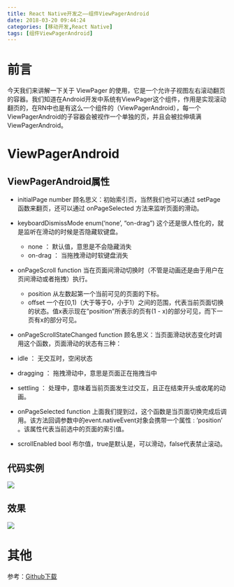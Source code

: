 ```yaml
---
title: React Native开发之——组件ViewPagerAndroid
date: 2018-03-20 09:44:24
categories: [移动开发,React Native]
tags: [组件ViewPagerAndroid]
---
```

# 前言 
今天我们来讲解一下关于 ViewPager 的使用，它是一个允许子视图左右滚动翻页的容器。我们知道在Android开发中系统有ViewPager这个组件，作用是实现滚动翻页的，在RN中也是有这么一个组件的（ViewPagerAndroid），每一个ViewPagerAndroid的子容器会被视作一个单独的页，并且会被拉伸填满ViewPagerAndroid。  

<!--more-->  

# ViewPagerAndroid
## ViewPagerAndroid属性

- initialPage number 顾名思义：初始索引页，当然我们也可以通过 setPage 函数来翻页，还可以通过 onPageSelected 方法来监听页面的滑动。
- keyboardDismissMode enum(‘none’, “on-drag”) 这个还是很人性化的，就是监听在滑动的时候是否隐藏软键盘。
  - none ： 默认值，意思是不会隐藏消失
  - on-drag ： 当拖拽滑动时软键盘消失
 
- onPageScroll function 当在页面间滑动切换时（不管是动画还是由于用户在页间滑动或者拖拽）执行。
  - position 从左数起第一个当前可见的页面的下标。
  -  offset 一个在[0,1)（大于等于0，小于1）之间的范围，代表当前页面切换的状态。值x表示现在”position”所表示的页有(1 - x)的部分可见，而下一页有x的部分可见。

- onPageScrollStateChanged function 顾名思义：当页面滑动状态变化时调用这个函数，页面滑动的状态有三种：

 - idle ： 无交互时，空闲状态
 - dragging ： 拖拽滑动中，意思是页面正在拖拽当中
 - settling ： 处理中，意味着当前页面发生过交互，且正在结束开头或收尾的动画。

- onPageSelected function 上面我们提到过，这个函数是当页面切换完成后调用。该方法回调参数中的event.nativeEvent对象会携带一个属性 : ‘position’ 。该属性代表当前选中的页面的索引值。
- scrollEnabled bool 布尔值，true是默认是，可以滑动，false代表禁止滚动。

## 代码实例 
![][1]  

## 效果 
![][2]  

# 其他
参考：[Github下载][3]


[1]: http://p4ykqh02p.bkt.clouddn.com/rn-viewpagerandroid-code.png
[2]: http://p4ykqh02p.bkt.clouddn.com/rn-viewpagerandroid.gif
[3]: https://github.com/PGzxc/RN_ViewPagerAndroid
	